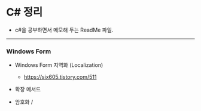 # C# 정리
- c#을 공부하면서 메모해 두는 ReadMe 파일.
***
### Windows Form
- Windows Form 지역화 (Localization)
  - https://six605.tistory.com/511
- 확장 메서드

- 암호화 / 

